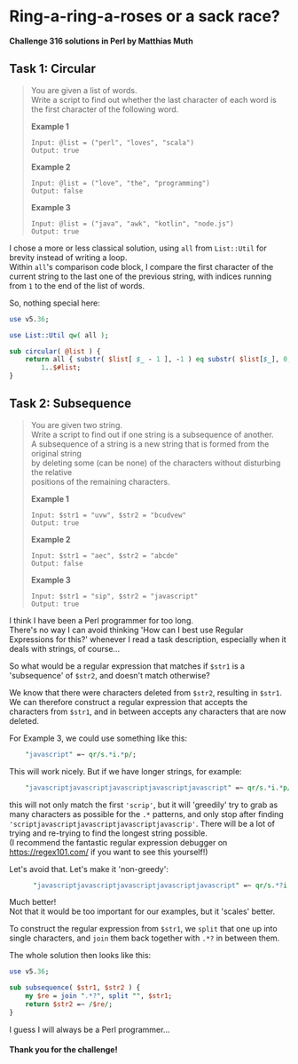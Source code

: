 # Ring-a-ring-a-roses or a sack race?

**Challenge 316 solutions in Perl by Matthias Muth**

## Task 1: Circular

> You are given a list of words.<br/>
> Write a script to find out whether the last character of each word is the first character of the following word.
>
> **Example 1**
>
> ```text
> Input: @list = ("perl", "loves", "scala")
> Output: true
>```
> 
>**Example 2**
> 
>```text
> Input: @list = ("love", "the", "programming")
> Output: false
> ```
>
> **Example 3**
>
> ```text
>Input: @list = ("java", "awk", "kotlin", "node.js")
> Output: true
> ```

I chose a more or less classical solution, using `all` from `List::Util` for brevity
instead of writing a loop.<br/>
Within `all`'s comparison code block,
I compare the first character of the current string to the last one of the previous string,
with indices running from `1` to the end of the list of words.

So, nothing special here: 

```perl
use v5.36;

use List::Util qw( all );

sub circular( @list ) {
    return all { substr( $list[ $_ - 1 ], -1 ) eq substr( $list[$_], 0, 1 ) }
        1..$#list;
}
```

## Task 2: Subsequence

> You are given two string.<br/>
> Write a script to find out if one string is a subsequence of another.<br/>
> A subsequence of a string is a new string that is formed from the original string<br/>
> by deleting some (can be none)  of the characters without disturbing the relative<br/>
> positions of the remaining characters.
>
> **Example 1**
>
> ```text
> Input: $str1 = "uvw", $str2 = "bcudvew"
> Output: true
>```
> 
>**Example 2**
> 
>```text
> Input: $str1 = "aec", $str2 = "abcde"
> Output: false
> ```
>
> **Example 3**
>
> ```text
>Input: $str1 = "sip", $str2 = "javascript"
> Output: true
> ```

I think I have been a Perl programmer for too long.<br/>
There's no way I can avoid thinking
'How can I best use Regular Expressions for this?'
whenever I read a task description,
especially when it deals with strings, of course...

So what would be a regular expression that matches
if `$str1` is a 'subsequence' of `$str2`,
and doesn't match otherwise?

We know that there were characters deleted from `$str2`,
resulting in `$str1`.
We can therefore construct a regular expression
that accepts the characters from `$str1`,
and in between accepts any characters that are now deleted.

For Example 3, we could use something like this:

```perl
    "javascript" =~ qr/s.*i.*p/;
```

This will work nicely. But if we have longer strings, for example:

```perl
    "javascriptjavascriptjavascriptjavascriptjavascript" =~ qr/s.*i.*p/;
```
this will not only match the first `'scrip'`,
but it will 'greedily' try to grab as many characters as possible
for the `.*` patterns, and only stop after finding
`'scriptjavascriptjavascriptjavascriptjavascrip'`.
There will be a lot of trying and re-trying
to find the longest string possible.<br/>
(I recommend the fantastic regular expression debugger
on https://regex101.com/ if you want to see this yourself!)

Let's avoid that. Let's make it 'non-greedy':

```perl
      "javascriptjavascriptjavascriptjavascriptjavascript" =~ qr/s.*?i.*?p/;
```

Much better!<br/>
Not that it would be too important for our examples, but it 'scales' better.

To construct the regular expression from `$str1`,
we `split` that one up into single characters,
and `join` them back together with `.*?` in between them.

The whole solution then looks like this:

```perl
use v5.36;

sub subsequence( $str1, $str2 ) {
    my $re = join ".*?", split "", $str1;
    return $str2 =~ /$re/;
}
```
I guess I will always be a Perl programmer... 

#### **Thank you for the challenge!**
